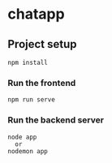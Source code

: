 # chatapp

## Project setup
```
npm install
```

### Run the frontend
```
npm run serve
```
### Run the backend server
```
node app
  or
nodemon app
```

